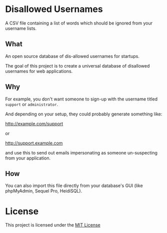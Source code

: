 # Disallowed Usernames
A CSV file containing a list of words which should be ignored from your username lists.

## What

An open source database of dis-allowed usernames for startups.

The goal of this project is to create a universal database of disallowed usernames for web applications. 

## Why

For example, you don't want someone to sign-up with the username titled `support` or `administrator`.

And depending on your setup, they could probably generate something like:

http://example.com/support

or

http://support.example.com

and use this to send out emails impersonating as someone un-suspecting from your application.

## How

You can also import this file directly from your database's GUI (like phpMyAdmin, Sequel Pro, HeidiSQL).

# License
This project is licensed under the [MIT License](https://github.com/dsignr/disallowed-usernames/blob/master/LICENSE)

